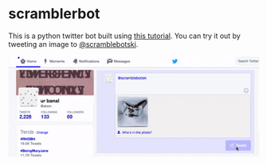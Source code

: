 # scramblerbot
This is a python twitter bot built using [this tutorial](https://scotch.io/tutorials/build-a-tweet-bot-with-python).
You can try it out by tweeting an image to [@scramblebotski](https://twitter.com/scramblebotski).

![alt text](/readme/scramblebotdemo.gif "Scramblebot demo")

